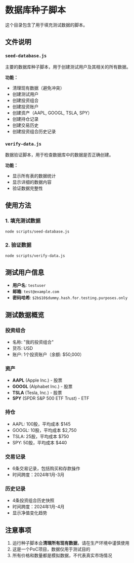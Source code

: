 # 数据库种子脚本

这个目录包含了用于填充测试数据的脚本。

## 文件说明

### `seed-database.js`
主要的数据库种子脚本，用于创建测试用户及其相关的所有数据。

**功能：**
- 清理现有数据（避免冲突）
- 创建测试用户
- 创建投资组合
- 创建投资账户
- 创建资产（AAPL, GOOGL, TSLA, SPY）
- 创建持仓记录
- 创建交易历史
- 创建投资组合历史记录

### `verify-data.js`
数据验证脚本，用于检查数据库中的数据是否正确创建。

**功能：**
- 显示所有表的数据统计
- 显示详细的数据内容
- 验证数据完整性

## 使用方法

### 1. 填充测试数据
```bash
node scripts/seed-database.js
```

### 2. 验证数据
```bash
node scripts/verify-data.js
```

## 测试用户信息

- **用户名**: `testuser`
- **邮箱**: `test@example.com`
- **密码哈希**: `$2b$10$dummy.hash.for.testing.purposes.only`

## 测试数据概览

### 投资组合
- 名称: "我的投资组合"
- 货币: USD
- 账户: 1个投资账户（余额: $50,000）

### 资产
- **AAPL** (Apple Inc.) - 股票
- **GOOGL** (Alphabet Inc.) - 股票  
- **TSLA** (Tesla, Inc.) - 股票
- **SPY** (SPDR S&P 500 ETF Trust) - ETF

### 持仓
- AAPL: 100股，平均成本 $145
- GOOGL: 10股，平均成本 $2,750
- TSLA: 25股，平均成本 $750
- SPY: 50股，平均成本 $440

### 交易记录
- 6条交易记录，包括购买和存款操作
- 时间跨度：2024年1月-3月

### 历史记录
- 4条投资组合历史快照
- 时间跨度：2024年1月-4月
- 显示净值变化趋势

## 注意事项

1. 运行种子脚本会**清理所有现有数据**，请在生产环境中谨慎使用
2. 这是一个PoC项目，数据仅用于测试目的
3. 所有价格和数量都是模拟数据，不代表真实市场情况 